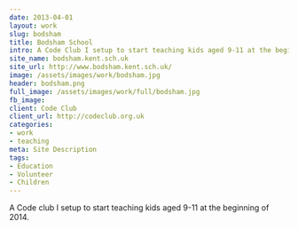 ```yaml
---
date: 2013-04-01
layout: work
slug: bodsham
title: Bodsham School
intro: A Code Club I setup to start teaching kids aged 9-11 at the beginning of 2014.
site_name: bodsham.kent.sch.uk
site_url: http://www.bodsham.kent.sch.uk/
image: /assets/images/work/bodsham.jpg
header: bodsham.png
full_image: /assets/images/work/full/bodsham.jpg
fb_image: 
client: Code Club
client_url: http://codeclub.org.uk
categories:
- work
- teaching
meta: Site Description
tags: 
- Education
- Volunteer
- Children
---
```

A Code club I setup to start teaching kids aged 9-11 at the beginning of 2014.